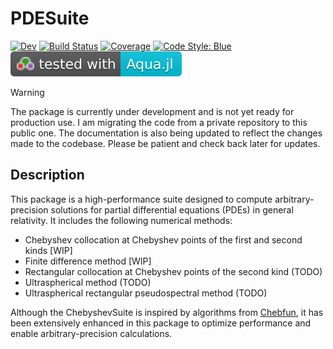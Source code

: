 # PDESuite

<!-- [![Stable](https://img.shields.io/badge/docs-stable-blue.svg)](https://AuroraDysis.github.io/PDESuite.jl/stable/) -->
[![Dev](https://img.shields.io/badge/docs-dev-blue.svg)](https://AuroraDysis.github.io/PDESuite.jl/dev/)
[![Build Status](https://github.com/AuroraDysis/PDESuite.jl/actions/workflows/CI.yml/badge.svg?branch=main)](https://github.com/AuroraDysis/PDESuite.jl/actions/workflows/CI.yml?query=branch%3Amain)
[![Coverage](https://codecov.io/gh/AuroraDysis/PDESuite.jl/branch/main/graph/badge.svg)](https://codecov.io/gh/AuroraDysis/PDESuite.jl)
[![Code Style: Blue](https://img.shields.io/badge/code%20style-blue-4495d1.svg)](https://github.com/invenia/BlueStyle)
[![Aqua](https://raw.githubusercontent.com/JuliaTesting/Aqua.jl/master/badge.svg)](https://github.com/JuliaTesting/Aqua.jl)

> [!WARNING]
> The package is currently under development and is not yet ready for production use. I am migrating the code from a private repository to this public one. The documentation is also being updated to reflect the changes made to the codebase. Please be patient and check back later for updates.

## Description

This package is a high-performance suite designed to compute arbitrary-precision solutions for partial differential equations (PDEs) in general relativity. It includes the following numerical methods:

- Chebyshev collocation at Chebyshev points of the first and second kinds [WIP]  
- Finite difference method [WIP]  
- Rectangular collocation at Chebyshev points of the second kind (TODO)  
- Ultraspherical method (TODO)  
- Ultraspherical rectangular pseudospectral method (TODO)  

Although the ChebyshevSuite is inspired by algorithms from [Chebfun](https://github.com/chebfun/chebfun), it has been extensively enhanced in this package to optimize performance and enable arbitrary-precision calculations.
